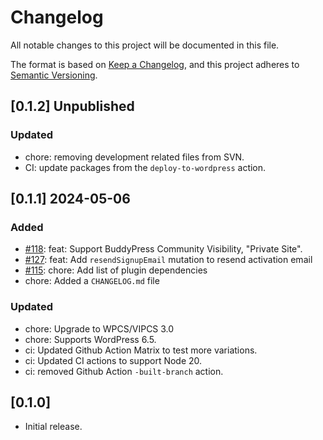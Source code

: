 # Changelog
All notable changes to this project will be documented in this file.

The format is based on [Keep a Changelog](https://keepachangelog.com/en/1.0.0/),
and this project adheres to [Semantic Versioning](https://semver.org/spec/v2.0.0.html).

## [0.1.2] Unpublished

### Updated

- chore: removing development related files from SVN.
- CI: update packages from the `deploy-to-wordpress` action.


## [0.1.1] 2024-05-06

### Added

- [#118](https://github.com/renatonascalves/wp-graphql-buddypress/issues/118): feat: Support BuddyPress Community Visibility, "Private Site".
- [#127](https://github.com/renatonascalves/wp-graphql-buddypress/issues/127): feat: Add `resendSignupEmail` mutation to resend activation email
- [#115](https://github.com/renatonascalves/wp-graphql-buddypress/issues/115): chore: Add list of plugin dependencies
- chore: Added a `CHANGELOG.md` file

### Updated

- chore: Upgrade to WPCS/VIPCS 3.0
- chore: Supports WordPress 6.5.
- ci: Updated Github Action Matrix to test more variations.
- ci: Updated CI actions to support Node 20.
- ci: removed Github Action `-built-branch` action.

## [0.1.0]

- Initial release.

